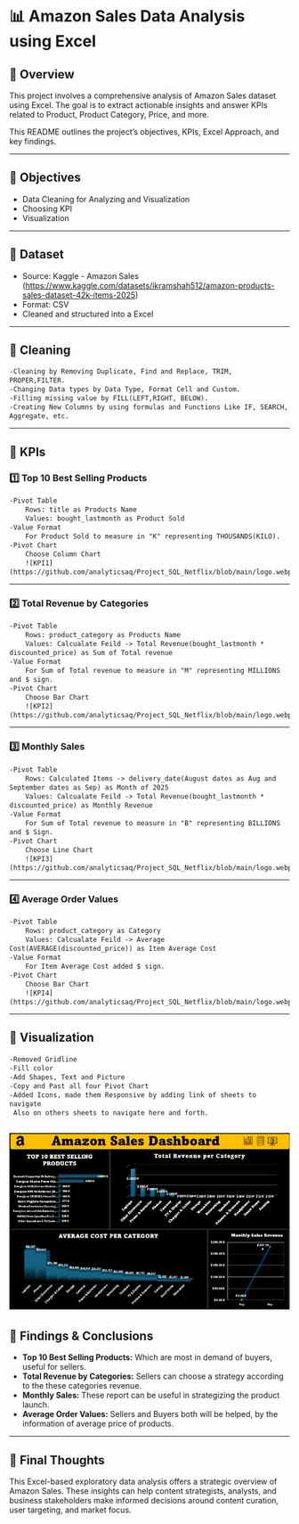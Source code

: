 # 📊 Amazon Sales Data Analysis using Excel

## 📌 Overview

This project involves a comprehensive analysis of Amazon Sales dataset using Excel. The goal is to extract actionable insights and answer KPIs related to Product, Product Category, Price, and more.

This README outlines the project’s objectives, KPIs, Excel Approach, and key findings.

---

## 🎯 Objectives

- Data Cleaning for Analyzing and Visualization
- Choosing KPI
- Visualization

---

## 📁 Dataset

- Source: Kaggle - Amazon Sales (https://www.kaggle.com/datasets/ikramshah512/amazon-products-sales-dataset-42k-items-2025)
- Format: CSV
- Cleaned and structured into a Excel

---

## 🧱 Cleaning

```
-Cleaning by Removing Duplicate, Find and Replace, TRIM, PROPER,FILTER.
-Changing Data types by Data Type, Format Cell and Custom.
-Filling missing value by FILL(LEFT,RIGHT, BELOW).
-Creating New Columns by using formulas and Functions Like IF, SEARCH, Aggregate, etc. 

```

---

## 🧠 KPIs

### 1️⃣ Top 10 Best Selling Products

```
-Pivot Table
	Rows: title as Products Name
	Values: bought_lastmonth as Product Sold
-Value Format
	For Product Sold to measure in "K" representing THOUSANDS(KILO).
-Pivot Chart
	Choose Column Chart
	![KPI1](https://github.com/analyticsaq/Project_SQL_Netflix/blob/main/logo.webp)

```

---

### 2️⃣ Total Revenue by Categories

```
-Pivot Table
	Rows: product_category as Products Name
	Values: Calcualate Feild -> Total Revenue(bought_lastmonth * discounted_price) as Sum of Total revenue
-Value Format
	For Sum of Total revenue to measure in "M" representing MILLIONS and $ sign.
-Pivot Chart
	Choose Bar Chart
	![KPI2](https://github.com/analyticsaq/Project_SQL_Netflix/blob/main/logo.webp)

```

---

### 3️⃣ Monthly Sales

```
-Pivot Table
	Rows: Calculated Items -> delivery_date(August dates as Aug and September dates as Sep) as Month of 2025
	Values: Calcualate Feild -> Total Revenue(bought_lastmonth * discounted_price) as Monthly Revenue
-Value Format
	For Sum of Total revenue to measure in "B" representing BILLIONS and $ Sign.
-Pivot Chart
	Choose Line Chart
	![KPI3](https://github.com/analyticsaq/Project_SQL_Netflix/blob/main/logo.webp)

```

---

### 4️⃣ Average Order Values

```
-Pivot Table
	Rows: product_category as Category
	Values: Calcualate Feild -> Average Cost(AVERAGE(discounted_price)) as Item Average Cost
-Value Format
	For Item Average Cost added $ sign.
-Pivot Chart
	Choose Bar Chart
	![KPI4](https://github.com/analyticsaq/Project_SQL_Netflix/blob/main/logo.webp)

```

---


## 🎦 Visualization

```
-Removed Gridline
-Fill color
-Add Shapes, Text and Picture
-Copy and Past all four Pivot Chart
-Added Icons, made them Responsive by adding link of sheets to navigate
 Also on others sheets to navigate here and forth.

```
 ![Dashboard](https://github.com/analyticsaq/AmazonSales_Excel/blob/main/Dashboard.png)
---

## 📌 Findings & Conclusions

- **Top 10 Best Selling Products:** Which are most in demand of buyers, useful for sellers.
- **Total Revenue by Categories:** Sellers can choose a strategy according to the these categories revenue. 
- **Monthly Sales:** These report can be useful in strategizing the product launch.
- **Average Order Values:**  Sellers and Buyers both will be helped, by the information of average price of products.

---

## 🚀 Final Thoughts

This Excel-based exploratory data analysis offers a strategic overview of Amazon Sales. These insights can help content strategists, analysts, and business stakeholders make informed decisions around content curation, user targeting, and market focus.
